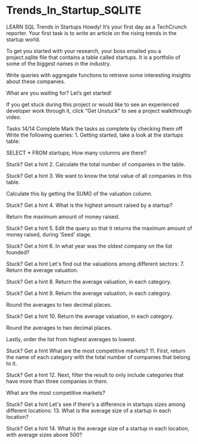 # Trends_In_Startup_SQLITE
LEARN SQL
Trends in Startups
Howdy! It’s your first day as a TechCrunch reporter. Your first task is to write an article on the rising trends in the startup world.

To get you started with your research, your boss emailed you a project.sqlite file that contains a table called startups. It is a portfolio of some of the biggest names in the industry.

Write queries with aggregate functions to retrieve some interesting insights about these companies.

What are you waiting for? Let’s get started!

If you get stuck during this project or would like to see an experienced developer work through it, click “Get Unstuck“ to see a project walkthrough video.

Tasks
14/14 Complete
Mark the tasks as complete by checking them off
Write the following queries:
1.
Getting started, take a look at the startups table:

SELECT *
FROM startups;
How many columns are there?


Stuck? Get a hint
2.
Calculate the total number of companies in the table.


Stuck? Get a hint
3.
We want to know the total value of all companies in this table.

Calculate this by getting the SUM() of the valuation column.


Stuck? Get a hint
4.
What is the highest amount raised by a startup?

Return the maximum amount of money raised.


Stuck? Get a hint
5.
Edit the query so that it returns the maximum amount of money raised, during ‘Seed’ stage.


Stuck? Get a hint
6.
In what year was the oldest company on the list founded?


Stuck? Get a hint
Let's find out the valuations among different sectors:
7.
Return the average valuation.


Stuck? Get a hint
8.
Return the average valuation, in each category.


Stuck? Get a hint
9.
Return the average valuation, in each category.

Round the averages to two decimal places.


Stuck? Get a hint
10.
Return the average valuation, in each category.

Round the averages to two decimal places.

Lastly, order the list from highest averages to lowest.


Stuck? Get a hint
What are the most competitive markets?
11.
First, return the name of each category with the total number of companies that belong to it.


Stuck? Get a hint
12.
Next, filter the result to only include categories that have more than three companies in them.

What are the most competitive markets?


Stuck? Get a hint
Let's see if there's a difference in startups sizes among different locations:
13.
What is the average size of a startup in each location?


Stuck? Get a hint
14.
What is the average size of a startup in each location, with average sizes above 500?
